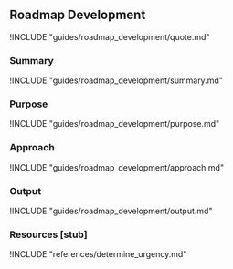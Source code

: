 ## Roadmap Development

!INCLUDE "guides/roadmap_development/quote.md"

### Summary

!INCLUDE "guides/roadmap_development/summary.md"

### Purpose

!INCLUDE "guides/roadmap_development/purpose.md"

### Approach

!INCLUDE "guides/roadmap_development/approach.md"

### Output

!INCLUDE "guides/roadmap_development/output.md"

### Resources [stub]

!INCLUDE "references/determine_urgency.md"
